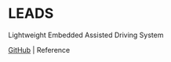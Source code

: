 # LEADS

Lightweight Embedded Assisted Driving System

[GitHub](https://github.com/ProjectNeura/LEADS) | Reference [](LEADS_VeC)